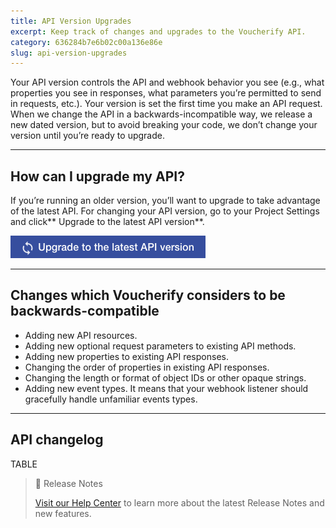 ```yaml
---
title: API Version Upgrades
excerpt: Keep track of changes and upgrades to the Voucherify API.
category: 636284b7e6b02c00a136e86e
slug: api-version-upgrades
---
```


Your API version controls the API and webhook behavior you see (e.g., what properties you see in responses, what parameters you’re permitted to send in requests, etc.). Your version is set the first time you make an API request. When we change the API in a backwards-incompatible way, we release a new dated version, but to avoid breaking your code, we don’t change your version until you’re ready to upgrade.

---

## How can I upgrade my API?

If you’re running an older version, you’ll want to upgrade to take advantage of the latest API. For changing your API version, go to your Project Settings and click** Upgrade to the latest API version**.

![Upgrade API](../../assets/img/guides_development_api_version_upgrades_upgrade_1.png "Upgrade API")

---

## Changes which Voucherify considers to be backwards-compatible

- Adding new API resources.
- Adding new optional request parameters to existing API methods.
- Adding new properties to existing API responses.
- Changing the order of properties in existing API responses.
- Changing the length or format of object IDs or other opaque strings. 
- Adding new event types. It means that your webhook listener should gracefully handle unfamiliar events types.

---

## API changelog

TABLE

> :blue_book: Release Notes
>
> [Visit our Help Center](https://support.voucherify.io/article/23-whats-new-in-voucherify) to learn more about the latest Release Notes and new features.